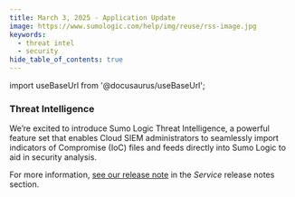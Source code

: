 ```yaml
---
title: March 3, 2025 - Application Update
image: https://www.sumologic.com/help/img/reuse/rss-image.jpg
keywords:
  - threat intel
  - security
hide_table_of_contents: true    
---
```


import useBaseUrl from '@docusaurus/useBaseUrl';



### Threat Intelligence

We’re excited to introduce Sumo Logic Threat Intelligence, a powerful feature set that enables Cloud SIEM administrators to seamlessly import indicators of Compromise (IoC) files and feeds directly into Sumo Logic to aid in security analysis.

For more information, [see our release note](/release-notes-service/2025/03/03/security/) in the *Service* release notes section.